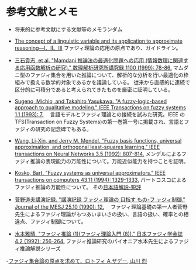 # 参考文献とメモ

- 将来的に参考文献にする文献等のメモランダム

- [The concept of a linguistic variable and its application to approximate reasoning—I、II、III](https://www.sciencedirect.com/science/article/abs/pii/0020025575900365)
  ファジィ理論の応用の原点であり、ガイドライン。

- [三石貴志, et al. "Mamdani 推論法の最適化問題への応用 (情報数理に関連する応用函数解析の研究)." 
数理解析研究所講究録 1100 (1999): 78-86.](https://repository.kulib.kyoto-u.ac.jp/dspace/handle/2433/63160)
  マムダニ型のファジィ集合を用いた推論について、解析的な分析を行い最適化の枠組みで扱える数学的対象であるかを議論している。
従来から直感的に連続で区分的に可積分であると考えられてきたものを厳密に証明している。

- [Sugeno, Michio, and Takahiro Yasukawa. "A fuzzy-logic-based approach to qualitative modeling." IEEE Transactions on fuzzy systems 1.1 (1993): 7.](https://ieeexplore.ieee.org/document/390281)
　言語モデルとファジィ理論との接続を試みた研究。IEEE の TFS(Transaction on Fuzzy Systems)の第一巻第一号に掲載され、言語とファジィの研究の記念碑でもある。

- [Wang, Li-Xin, and Jerry M. Mendel. "Fuzzy basis functions, universal approximation, and orthogonal least-squares learning." IEEE transactions on Neural Networks 3.5 (1992): 807-814.](https://ieeexplore.ieee.org/document/159070)
  メンデルによるファジィ推論の表現能力の万能性について。万能近似能力を持つことを証明。

- [Kosko, Bart. "Fuzzy systems as universal approximators." IEEE transactions on computers 43.11 (1994): 1329-1333.](https://ieeexplore.ieee.org/abstract/document/324566)
  バートコスコによるファジィ推論の万能性について。
  その[日本語解説-短評](https://www.jstage.jst.go.jp/article/jfuzzy/5/2/5_KJ00002968938/_article/-char/ja)

- [菅野道夫講演記録. "講演記録 ファジィ理論の 目指す もの-フ ァジィ制御." Journal of the MESJ 25.10 (1990): 12.](https://www.jstage.jst.go.jp/article/jime1966/25/10/25_10_677/_pdf/-char/ja)
　ファジィ理論基礎の第一人者菅野先生によるファジィ理論がもつあいまいさの扱い、言語の扱い、確率との相違点、ファジィ制御について。

- [水本雅晴. "ファジィ推論 (1)(ファジィ理論入門 (8))." 日本ファジィ学会誌 4.2 (1992): 256-264.](https://www.jstage.jst.go.jp/article/jfuzzy/4/2/4_KJ00002087649/_article/-char/ja/)
  ファジィ推論研究のパイオニア水本先生によるファジィ推論解説シリーズ

-[ファジィ集合論の原点を求めて、ロトフィ A.ザデー, 山川 烈](https://www.jstage.jst.go.jp/article/jfuzzy/4/2/4_KJ00002087647/_article/-char/ja)
